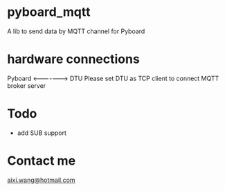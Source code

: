 # pyboard_mqtt
A lib to send data by MQTT channel for Pyboard

# hardware connections
Pyboard <-------> DTU
Please set DTU as TCP client to connect MQTT broker server

# Todo
* add SUB support

# Contact me
aixi.wang@hotmail.com


